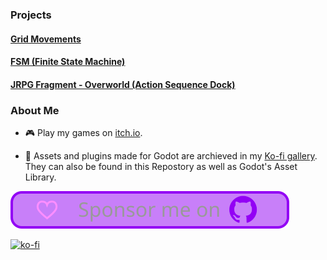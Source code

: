 ### Projects

#### [Grid Movements](https://github.com/mechPenSketch/grid_movements)

#### [FSM (Finite State Machine)](https://github.com/mechPenSketch/FiniteStateMachine)

#### [JRPG Fragment - Overworld (Action Sequence Dock)](https://github.com/mechPenSketch/Jrpg_Fragment-Overworld-Action_Sequence_Dock)

### About Me

- :video_game: Play my games on [itch.io](https://mechpensketch.itch.io/).

- :blue_book: Assets and plugins made for Godot are archieved in my [Ko-fi gallery](https://ko-fi.com/mechpensketch/gallery). They can also be found in this Repostory as well as Godot's Asset Library.

[![Github Sponsorship](img/github_sponsor_btn.svg)](https://github.com/sponsors/mechPenSketch)

[![ko-fi](https://www.ko-fi.com/img/githubbutton_sm.svg)](https://ko-fi.com/I3I1208SA)
